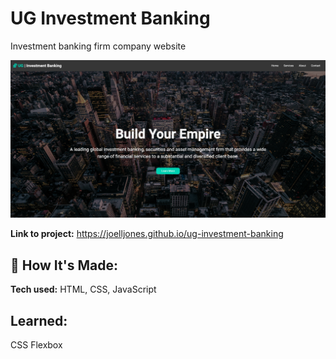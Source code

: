 # UG Investment Banking

Investment banking firm company website

![screenshot](img/screenshot.png)

**Link to project:** https://joelljones.github.io/ug-investment-banking

## 🚀 How It's Made:

**Tech used:** HTML, CSS, JavaScript

## Learned:

CSS Flexbox
